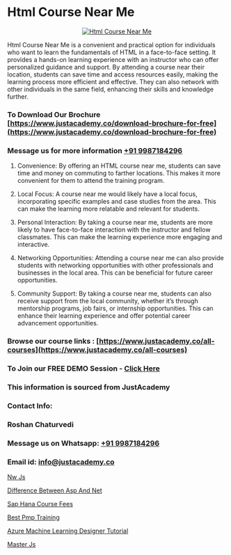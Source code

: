 # Html Course Near Me

<p align="center">
  <a href="https://justacademy.co/course-detail/html-training">
    <img src="https://justacademy.co/storage2/course_image/1676636567_course_image.webp" alt="Html Course Near Me">
  </a>
</p>


Html Course Near Me is a convenient and practical option for individuals who want to learn the fundamentals of HTML in a face-to-face setting. It provides a hands-on learning experience with an instructor who can offer personalized guidance and support. By attending a course near their location, students can save time and access resources easily, making the learning process more efficient and effective. They can also network with other individuals in the same field, enhancing their skills and knowledge further. 
### To Download Our Brochure [https://www.justacademy.co/download-brochure-for-free](https://www.justacademy.co/download-brochure-for-free)
### Message us for more information [+91 9987184296](https://api.whatsapp.com/send?phone=919987184296)
1) Convenience: By offering an HTML course near me, students can save time and money on commuting to farther locations. This makes it more convenient for them to attend the training program.

2) Local Focus: A course near me would likely have a local focus, incorporating specific examples and case studies from the area. This can make the learning more relatable and relevant for students.

3) Personal Interaction: By taking a course near me, students are more likely to have face-to-face interaction with the instructor and fellow classmates. This can make the learning experience more engaging and interactive.

4) Networking Opportunities: Attending a course near me can also provide students with networking opportunities with other professionals and businesses in the local area. This can be beneficial for future career opportunities.

5) Community Support: By taking a course near me, students can also receive support from the local community, whether it’s through mentorship programs, job fairs, or internship opportunities. This can enhance their learning experience and offer potential career advancement opportunities.

### Browse our course links : [https://www.justacademy.co/all-courses](https://www.justacademy.co/all-courses) 
### To Join our FREE DEMO Session - [Click Here](https://www.justacademy.co/register-for-course-demo)


### This information is sourced from JustAcademy
### Contact Info:
### Roshan Chaturvedi
### Message us on Whatsapp: [+91 9987184296](https://api.whatsapp.com/send?phone=919987184296)
### Email id: [info@justacademy.co](mailto:info@justacademy.co)
                
[Nw Js](https://www.linkedin.com/pulse/nw-js-justacademy-kolkata-snafe?trackingId=7XSMwB%2FxKz%2BTlt1jKzQpvw%3D%3D&lipi=urn%3Ali%3Apage%3Ad_flagship3_company_admin%3B57ggr4WVTUuBeEA%2FxPy55A%3D%3D)

[Difference Between Asp And Net](https://www.linkedin.com/pulse/difference-between-asp-net-justacademy-chennai-nq00c?trackingId=3pwBge4INDJTAQcR3N8MYA%3D%3D&lipi=urn%3Ali%3Apage%3Ad_flagship3_company_admin%3B1CN8b2GFRWqxwCPWd5SbXw%3D%3D)

[Sap Hana Course Fees](https://medium.com/@kamblerajas684/sap-hana-course-fees-2b8d04184929)

[Best Pmp Training](https://medium.com/@justacademytraining/best-pmp-training-7a39425b8475)

[Azure Machine Learning Designer Tutorial](https://justacademyin.github.io/justacademy/azure-machine-learning-designer-tutorial)

[Master Js](https://justacademyin.github.io/Articles/Master-Js)

